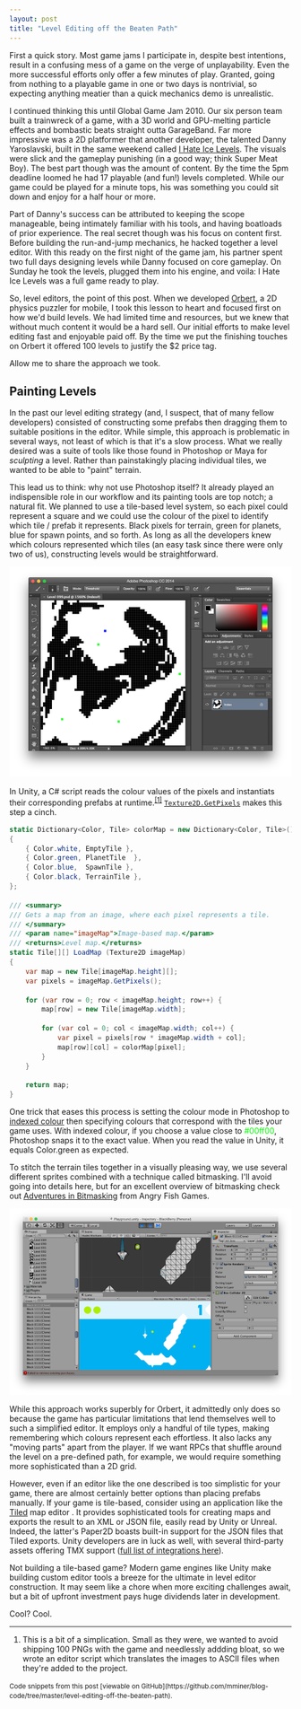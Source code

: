 ```yaml
---
layout: post
title: "Level Editing off the Beaten Path"
---
```


First a quick story. Most game jams I participate in, despite best intentions, result in a confusing mess of a game on the verge of unplayability. Even the more successful efforts only offer a few minutes of play. Granted, going from nothing to a playable game in one or two days is nontrivial, so expecting anything meatier than a quick mechanics demo is unrealistic.

I continued thinking this until Global Game Jam 2010. Our six person team built a trainwreck of a game, with a 3D world and GPU-melting particle effects and bombastic beats straight outta GarageBand. Far more impressive was a 2D platformer that another developer, the talented Danny Yaroslavski, built in the same weekend called [I Hate Ice Levels](http://www.newgrounds.com/portal/view/526208). The visuals were slick and the gameplay punishing (in a good way; think Super Meat Boy). The best part though was the amount of content. By the time the 5pm deadline loomed he had 17 playable (and fun!) levels completed. While our game could be played for a minute tops, his was something you could sit down and enjoy for a half hour or more.

Part of Danny's success can be attributed to keeping the scope manageable, being intimately familiar with his tools, and having boatloads of prior experience. The real secret though was his focus on content first. Before building the run-and-jump mechanics, he hacked together a level editor. With this ready on the first night of the game jam, his partner spent two full days designing levels while Danny focused on core gameplay. On Sunday he took the levels, plugged them into his engine, and voila: I Hate Ice Levels was a full game ready to play.

So, level editors, the point of this post. When we developed [Orbert](http://playorbert.com), a 2D physics puzzler for mobile, I took this lesson to heart and focused first on how we'd build levels. We had limited time and resources, but we knew that without much content it would be a hard sell. Our initial efforts to make level editing fast and enjoyable paid off. By the time we put the finishing touches on Orbert it offered 100 levels to justify the $2 price tag.

Allow me to share the approach we took.


## Painting Levels

In the past our level editing strategy (and, I suspect, that of many fellow developers) consisted of constructing some prefabs then dragging them to suitable positions in the editor. While simple, this approach is problematic in several ways, not least of which is that it's a slow process. What we really desired was a suite of tools like those found in Photoshop or Maya for *sculpting* a level. Rather than painstakingly placing individual tiles, we wanted to be able to "paint" terrain.

This lead us to think: why not use Photoshop itself? It already played an indispensible role in our workflow and its painting tools are top notch; a natural fit. We planned to use a tile-based level system, so each pixel could represent a square and we could use the colour of the pixel to identify which tile / prefab it represents. Black pixels for terrain, green for planets, blue for spawn points, and so forth. As long as all the developers knew which colours represented which tiles (an easy task since there were only two of us), constructing levels would be straightforward.

<img src="/images/orbert-level.png" alt="Orbert Level">

In Unity, a C# script reads the colour values of the pixels and instantiats their corresponding prefabs at runtime.<sup><a href="#fn1" id="r1">[1]</a></sup> [`Texture2D.GetPixels`](http://docs.unity3d.com/ScriptReference/Texture2D.GetPixels.html) makes this step a cinch.

```csharp
static Dictionary<Color, Tile> colorMap = new Dictionary<Color, Tile>()
{
	{ Color.white, EmptyTile },
	{ Color.green, PlanetTile  },
	{ Color.blue,  SpawnTile },
	{ Color.black, TerrainTile },
};

/// <summary>
/// Gets a map from an image, where each pixel represents a tile.
/// </summary>
/// <param name="imageMap">Image-based map.</param>
/// <returns>Level map.</returns>
static Tile[][] LoadMap (Texture2D imageMap)
{
	var map = new Tile[imageMap.height][];
	var pixels = imageMap.GetPixels();

	for (var row = 0; row < imageMap.height; row++) {
		map[row] = new Tile[imageMap.width];

		for (var col = 0; col < imageMap.width; col++) {
			var pixel = pixels[row * imageMap.width + col];
			map[row][col] = colorMap[pixel];
		}
	}

	return map;
}
```

One trick that eases this process is setting the colour mode in Photoshop to [indexed colour](https://helpx.adobe.com/photoshop/using/color-modes.html#indexed_color_mode) then specifying colours that correspond with the tiles your game uses. With indexed colour, if you choose a value close to <span style="color: #00ff00">#00ff00</span>, Photoshop snaps it to the exact value. When you read the value in Unity, it equals Color.green as expected.

To stitch the terrain tiles together in a visually pleasing way, we use several different sprites combined with a technique called bitmasking. I'll avoid going into details here, but for an excellent overview of bitmasking check out [Adventures in Bitmasking](http://www.angryfishstudios.com/2011/04/adventures-in-bitmasking/) from Angry Fish Games.

<img src="/images/orbert-unity.png" alt="Orbert in Unity">

While this approach works superbly for Orbert, it admittedly only does so because the game has particular limitations that lend themselves well to such a simplified editor. It employs only a handful of tile types, making remembering which colours represent each effortless. It also lacks any "moving parts" apart from the player. If we want RPCs that shuffle around the level on a pre-defined path, for example, we would require something more sophisticated than a 2D grid.

However, even if an editor like the one described is too simplistic for your game, there are almost certainly better options than placing prefabs manually. If your game is tile-based, consider using an application like the [Tiled](http://www.mapeditor.org/) map editor . It provides sophisticated tools for creating maps and exports the result to an XML or JSON file, easily read by Unity or Unreal. Indeed, the latter's Paper2D boasts built-in support for the JSON files that Tiled exports. Unity developers are in luck as well, with several third-party assets offering TMX support ([full list of integrations here](https://github.com/bjorn/tiled/wiki/Support-for-TMX-maps)).

Not building a tile-based game? Modern game engines like Unity make building custom editor tools a breeze for the ultimate in level editor construction. It may seem like a chore when more exciting challenges await, but a bit of upfront investment pays huge dividends later in development.

Cool? Cool.


---

<ol class="footnotes">
    <li id="fn1">This is a bit of a simplication. Small as they were, we wanted to avoid shipping 100 PNGs with the game and needlessly addding bloat, so we wrote an editor script which translates the images to ASCII files when they're added to the project.<a href="#r1" class="return"></a></li>
</ol>

<small>
    Code snippets from this post [viewable on GitHub](https://github.com/mminer/blog-code/tree/master/level-editing-off-the-beaten-path).
</small>
